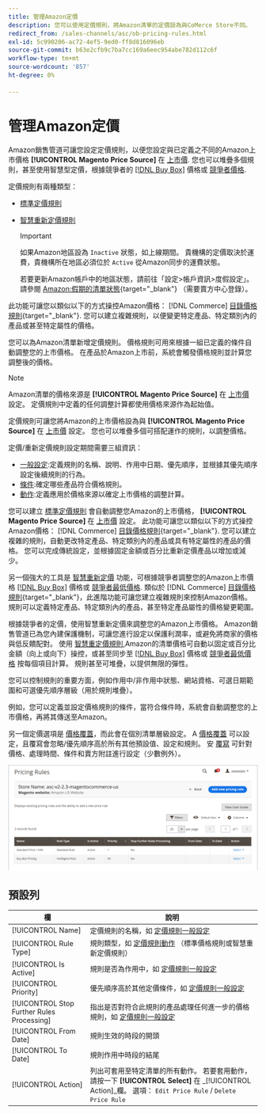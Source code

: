 ```yaml
---
title: 管理Amazon定價
description: 您可以使用定價規則，將Amazon清單的定價設為與CoMerce Store不同。
redirect_from: /sales-channels/asc/ob-pricing-rules.html
exl-id: 5c990206-ac72-4ef5-9ed0-ff8d816096eb
source-git-commit: b63e2cfb9c7ba7cc169a6eec954abe782d112c6f
workflow-type: tm+mt
source-wordcount: '857'
ht-degree: 0%

---
```


# 管理Amazon定價

Amazon銷售管道可讓您設定定價規則，以便您設定與已定義之不同的Amazon上市價格 **[!UICONTROL Magento Price Source]** 在 [上市價](./listing-price.md). 您也可以堆疊多個規則，甚至使用智慧型定價，根據競爭者的 [[!DNL Buy Box]](./buy-box-competitor-pricing.md) 價格或 [競爭者價格](./lowest-competitor-pricing.md).

定價規則有兩種類型：

- [標準定價規則](./standard-price-rules.md)
- [智慧重新定價規則](./intelligent-repricing-rules.md)

   >[!IMPORTANT]
   >
   >如果Amazon地區設為 `Inactive` 狀態，如上線期間。 貴機構的定價取決於運費，貴機構所在地區必須位於 `Active` 從Amazon同步的運費狀態。
   >
   >若要更新Amazon帳戶中的地區狀態，請前往「設定>帳戶資訊>度假設定」。 請參閱 [Amazon:假期的清單狀態](https://sellercentral.amazon.com/gp/help/help.html?itemID=200135620){target="_blank"} （需要賣方中心登錄）。

此功能可讓您以類似以下的方式操控Amazon價格： [!DNL Commerce] [目錄價格規則](https://docs.magento.com/user-guide/catalog/pricing.html){target="_blank"}. 您可以建立複雜規則，以便變更特定產品、特定類別內的產品或甚至特定屬性的價格。

您可以為Amazon清單新增定價規則。 價格規則可用來根據一組已定義的條件自動調整您的上市價格。 在產品於Amazon上市前，系統會觸發價格規則並計算您調整後的價格。

>[!NOTE]
>
>Amazon清單的價格來源是 **[!UICONTROL Magento Price Source]** 在 [上市價](./listing-price.md) 設定。 定價規則中定義的任何調整計算都使用價格來源作為起始值。

定價規則可讓您將Amazon的上市價格設為與 **[!UICONTROL Magento Price Source]** 在 [上市價](./listing-price.md) 設定。 您也可以堆疊多個可搭配運作的規則，以調整價格。

定價/重新定價規則設定期間需要三組資訊：

- [一般設定](./pricing-rule-general-settings.md):定義規則的名稱、說明、作用中日期、優先順序，並根據其優先順序設定後續規則的行為。
- [條件](./pricing-rule-conditions.md):確定哪些產品符合價格規則。
- [動作](./pricing-rule-actions.md):定義應用於價格來源以確定上市價格的調整計算。

您可以建立 [標準定價規則](./standard-price-rules.md) 會自動調整您Amazon的上市價格， **[!UICONTROL Magento Price Source]** 在 [上市價](./listing-price.md) 設定。 此功能可讓您以類似以下的方式操控Amazon價格： [!DNL Commerce] [目錄價格規則](https://docs.magento.com/user-guide/marketing/price-rules-catalog.html){target="_blank"}. 您可以建立複雜的規則，自動更改特定產品、特定類別內的產品或具有特定屬性的產品的價格。 您可以完成傳統設定，並根據固定金額或百分比重新定價產品以增加或減少。

另一個強大的工具是 [智慧重新定價](./intelligent-repricing-rules.md) 功能，可根據競爭者調整您的Amazon上市價格 [[!DNL Buy Box]](./buy-box-competitor-pricing.md) 價格或 [競爭者最低價格](./lowest-competitor-pricing.md). 類似於 [!DNL Commerce] [目錄價格規則](https://docs.magento.com/user-guide/marketing/price-rules-catalog.html){target="_blank"}，此進階功能可讓您建立複雜規則來控制Amazon價格。 規則可以定義特定產品、特定類別內的產品，甚至特定產品屬性的價格變更範圍。

根據競爭者的定價，使用智慧重新定價來調整您的Amazon上市價格。 Amazon銷售管道已為您內建保護機制，可讓您進行設定以保護利潤率，或避免將商家的價格與低反饋配對。 使用 [智慧重定價規則](./intelligent-repricing-rules.md),Amazon的清單價格可自動以固定或百分比金額（向上或向下）操控，或甚至同步至 [[!DNL Buy Box]](./buy-box-competitor-pricing.md) 價格或 [競爭者最低價格](./lowest-competitor-pricing.md) 按每個項目計算。 規則甚至可堆疊，以提供無限的彈性。

您可以控制規則的重要方面，例如作用中/非作用中狀態、網站資格、可選日期範圍和可選優先順序層級（用於規則堆疊）。

例如，您可以定義並設定價格規則的條件，當符合條件時，系統會自動調整您的上市價格，再將其傳送至Amazon。

另一個定價選項是 [價格覆蓋](./overrides.md)，而此會在個別清單層級設定。 A [價格覆蓋](./overrides.md) 可以設定，且覆寫會忽略/優先順序高於所有其他預設值、設定和規則。 安 [覆寫](./overrides.md) 可針對價格、處理時間、條件和賣方附註進行設定（少數例外）。

![定價規則](assets/amazon-pricing-rules.png)

## 預設列

| 欄 | 說明 |
|---|---|
| [!UICONTROL Name] | 定價規則的名稱，如 [定價規則一般設定](./pricing-rule-general-settings.md) |
| [!UICONTROL Rule Type] | 規則類型，如 [定價規則動作](./pricing-rule-actions.md) （標準價格規則或智慧重新定價規則） |
| [!UICONTROL Is Active] | 規則是否為作用中，如 [定價規則一般設定](./pricing-rule-general-settings.md) |
| [!UICONTROL Priority] | 優先順序高於其他定價條件，如 [定價規則一般設定](./pricing-rule-general-settings.md) |
| [!UICONTROL Stop Further Rules Processing] | 指出是否對符合此規則的產品處理任何進一步的價格規則，如 [定價規則一般設定](./pricing-rule-general-settings.md) |
| [!UICONTROL From Date] | 規則生效的時段的開頭 |
| [!UICONTROL To Date] | 規則作用中時段的結尾 |
| [!UICONTROL Action] | 列出可套用至特定清單的所有動作。 若要套用動作，請按一下 **[!UICONTROL Select]** 在 _[!UICONTROL Action]_欄。 選項： `Edit Price Rule` / `Delete Price Rule` |
